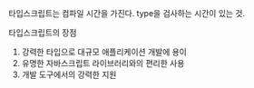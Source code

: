 타입스크립트는 컴파일 시간을 가진다.
type을 검사하는 시간이 있는 것.

타입스크립트의 장점 
1. 강력한 타입으로 대규모 애플리케이션 개발에 용이
2. 유명한 자바스크립트 라이브러리와의 편리한 사용
3. 개발 도구에서의 강력한 지원